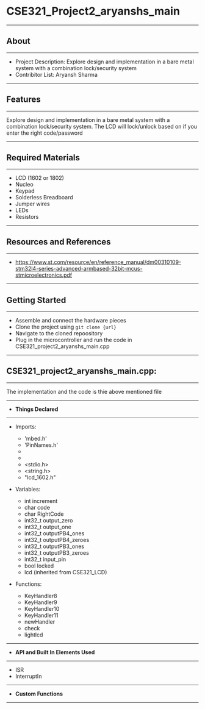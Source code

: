 # CSE321_Project2_aryanshs_main

-------------------
## About
-------------------
- Project Description: Explore design and implementation in a bare metal system with a combination lock/security
system
- Contribitor List: Aryansh Sharma


--------------------
## Features
--------------------
Explore design and implementation in a bare metal system with a combination lock/security
system. The LCD will lock/unlock based on if you enter the right code/password

--------------------
## Required Materials
--------------------
- LCD (1602 or 1802)
- Nucleo
- Keypad
- Solderless Breadboard
- Jumper wires
- LEDs
- Resistors

--------------------
## Resources and References
--------------------
- https://www.st.com/resource/en/reference_manual/dm00310109-stm32l4-series-advanced-armbased-32bit-mcus-stmicroelectronics.pdf

--------------------
## Getting Started
--------------------
- Assemble and connect the hardware pieces
- Clone the project using `git clone {url}`
- Navigate to the cloned repoository
- Plug in the microcontroller and run the code in CSE321_project2_aryanshs_main.cpp

--------------------
## CSE321_project2_aryanshs_main.cpp:
--------------------
The implementation and the code is thie above mentioned file

----------
- **Things Declared**
----------
  - Imports:
    - 'mbed.h'
    - 'PinNames.h'
    - <cstdint>
    - <cstdio>
    - <stdio.h>
    - <string.h>
    - "lcd_1602.h"
    
  - Variables:
    - int increment
    - char code
    - char RightCode
    - int32_t output_zero
    - int32_t output_one
    - int32_t outputPB4_ones
    - int32_t outputPB4_zeroes
    - int32_t outputPB3_ones 
    - int32_t outputPB3_zeroes
    - int32_t input_pin
    - bool locked
    - lcd (inherited from CSE321_LCD)
    
  - Functions:
    - KeyHandler8
    - KeyHandler9
    - KeyHandler10
    - KeyHandler11
    - newHandler
    - check
    - lightlcd

----------
- **API and Built In Elements Used**
----------
  - ISR
  - InterruptIn
----------
- **Custom Functions**
----------


